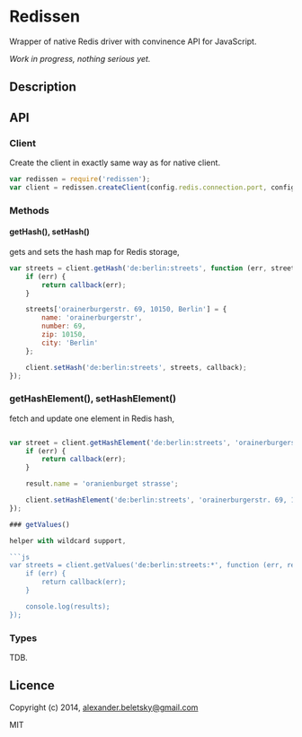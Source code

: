 # Redissen

Wrapper of native Redis driver with convinence API for JavaScript.

*Work in progress, nothing serious yet.*

## Description

## API

### Client

Create the client in exactly same way as for native client.

```js
var redissen = require('redissen');
var client = redissen.createClient(config.redis.connection.port, config.redis.connection.host);
```

### Methods

#### getHash(), setHash()

gets and sets the hash map for Redis storage,

```js
var streets = client.getHash('de:berlin:streets', function (err, streets) {
	if (err) {
		return callback(err);
	}

	streets['orainerburgerstr. 69, 10150, Berlin'] = {
		name: 'orainerburgerstr',
		number: 69,
		zip: 10150,
		city: 'Berlin'
	};

	client.setHash('de:berlin:streets', streets, callback);
});

```

### getHashElement(), setHashElement()

fetch and update one element in Redis hash,

```js

var street = client.getHashElement('de:berlin:streets', 'orainerburgerstr. 69, 10150, Berlin', function (err, result) {
	if (err) {
		return callback(err);
	}

	result.name = 'oranienburget strasse';

	client.setHashElement('de:berlin:streets', 'orainerburgerstr. 69, 10150, Berlin', callback);
});

### getValues()

helper with wildcard support,

```js
var streets = client.getValues('de:berlin:streets:*', function (err, results) {
	if (err) {
		return callback(err);
	}

	console.log(results);
});
```

### Types

TDB.

## Licence

Copyright (c) 2014, alexander.beletsky@gmail.com

MIT
